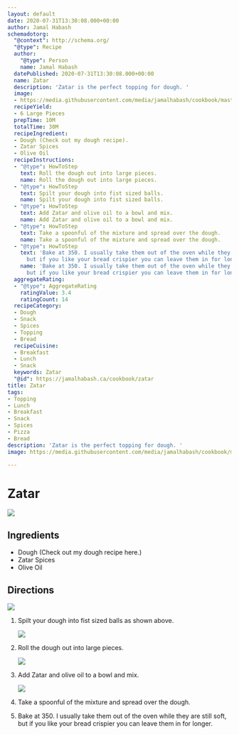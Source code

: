```yaml
---
layout: default
date: 2020-07-31T13:30:08.000+00:00
author: Jamal Habash
schemadotorg:
  "@context": http://schema.org/
  "@type": Recipe
  author:
    "@type": Person
    name: Jamal Habash
  datePublished: 2020-07-31T13:30:08.000+00:00
  name: Zatar
  description: 'Zatar is the perfect topping for dough. '
  image:
  - https://media.githubusercontent.com/media/jamalhabash/cookbook/master/media/zatar-pie-manakeesh.jpg
  recipeYield:
  - 6 Large Pieces
  prepTime: 10M
  totalTime: 30M
  recipeIngredient:
  - Dough (Check out my dough recipe).
  - Zatar Spices
  - Olive Oil
  recipeInstructions:
  - "@type": HowToStep
    text: Roll the dough out into large pieces.
    name: Roll the dough out into large pieces.
  - "@type": HowToStep
    text: Spilt your dough into fist sized balls.
    name: Spilt your dough into fist sized balls.
  - "@type": HowToStep
    text: Add Zatar and olive oil to a bowl and mix.
    name: Add Zatar and olive oil to a bowl and mix.
  - "@type": HowToStep
    text: Take a spoonful of the mixture and spread over the dough.
    name: Take a spoonful of the mixture and spread over the dough.
  - "@type": HowToStep
    text: 'Bake at 350. I usually take them out of the oven while they are still soft,
      but if you like your bread crispier you can leave them in for longer. '
    name: 'Bake at 350. I usually take them out of the oven while they are still soft,
      but if you like your bread crispier you can leave them in for longer. '
  aggregateRating:
  - "@type": AggregateRating
    ratingValue: 3.4
    ratingCount: 14
  recipeCategory:
  - Dough
  - Snack
  - Spices
  - Topping
  - Bread
  recipeCuisine:
  - Breakfast
  - Lunch
  - Snack
  keywords: Zatar
  "@id": https://jamalhabash.ca/cookbook/zatar
title: Zatar
tags:
- Topping
- Lunch
- Breakfast
- Snack
- Spices
- Pizza
- Bread
description: 'Zatar is the perfect topping for dough. '
image: https://media.githubusercontent.com/media/jamalhabash/cookbook/master/media/zatar-pie-manakeesh.jpg

---
```

# Zatar

![](https://media.githubusercontent.com/media/jamalhabash/cookbook/master/media/zatar-pie-manakeesh.jpg)

## Ingredients

* Dough (Check out my dough recipe here.)
* Zatar Spices
* Olive Oil

## Directions

![](https://media.githubusercontent.com/media/jamalhabash/cookbook/master/media/screen-shot-2020-07-31-at-9-37-42-am.png)

1. Spilt your dough into fist sized balls as shown above.

   ![](https://media.githubusercontent.com/media/jamalhabash/cookbook/master/media/screen-shot-2020-07-31-at-9-41-29-am.png)
2. Roll the dough out into large pieces.

   ![](https://media.githubusercontent.com/media/jamalhabash/cookbook/master/media/screen-shot-2020-07-31-at-9-38-48-am.png)
3. Add Zatar and olive oil to a bowl and mix.

   ![](https://media.githubusercontent.com/media/jamalhabash/cookbook/master/media/screen-shot-2020-07-31-at-9-38-56-am.png)
4. Take a spoonful of the mixture and spread over the dough.
5. Bake at 350. I usually take them out of the oven while they are still soft, but if you like your bread crispier you can leave them in for longer.